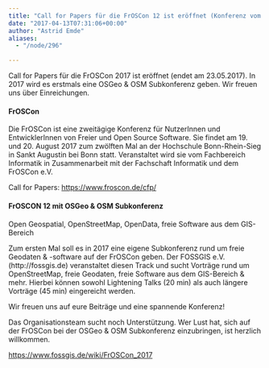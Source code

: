 ```yaml
---
title: "Call for Papers für die FrOSCon 12 ist eröffnet (Konferenz vom 19. - 20. August 2017)"
date: "2017-04-13T07:31:06+00:00"
author: "Astrid Emde"
aliases:
  - "/node/296"

---
```


Call for Papers für die FrOSCon 2017 ist eröffnet (endet am 23.05.2017). In 2017 wird es erstmals eine OSGeo & OSM Subkonferenz geben. Wir freuen uns über Einreichungen.

<h4>FrOSCon</h4>
<p>
Die FrOSCon ist eine zweitägige Konferenz für NutzerInnen und EntwicklerInnen von Freier und Open Source Software. Sie findet am 19. und 20. August 2017 zum zwölften Mal an der Hochschule Bonn-Rhein-Sieg in Sankt Augustin bei Bonn statt. Veranstaltet wird sie vom Fachbereich Informatik in Zusammenarbeit mit der Fachschaft Informatik und dem FrOSCon e.V.
</p>
<p>
Call for Papers: <a href="https://www.froscon.de/cfp/" target="_blank">https://www.froscon.de/cfp/</a>
</p>
<h4>FrOSCON 12 mit OSGeo & OSM Subkonferenz</h4>
Open Geospatial, OpenStreetMap, OpenData, freie Software aus dem GIS-Bereich
<p>
Zum ersten Mal soll es in 2017 eine eigene Subkonferenz rund um freie Geodaten & -software auf der FrOSCon geben. Der FOSSGIS e.V. (http://fossgis.de) veranstaltet diesen Track und sucht Vorträge rund um OpenStreetMap, freie Geodaten, freie Software aus dem GIS-Bereich & mehr. Hierbei können sowohl Lightening Talks (20 min) als auch längere Vorträge (45 min) eingereicht werden.
</p>
<p>
Wir freuen uns auf eure Beiträge und eine spannende Konferenz!
</p>
<p>
Das Organisationsteam sucht noch Unterstützung. Wer Lust hat, sich auf der FrOSCon bei der OSGeo & OSM Subkonferenz einzubringen, ist herzlich willkommen.
</p>
<a href="https://www.fossgis.de/wiki/FrOSCon_2017" target="_blank">https://www.fossgis.de/wiki/FrOSCon_2017</a>
